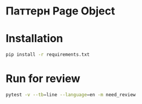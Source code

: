 # Паттерн Page Object

# Installation
```bash
pip install -r requirements.txt
```
# Run for review
```bash
pytest -v --tb=line --language=en -m need_review
```